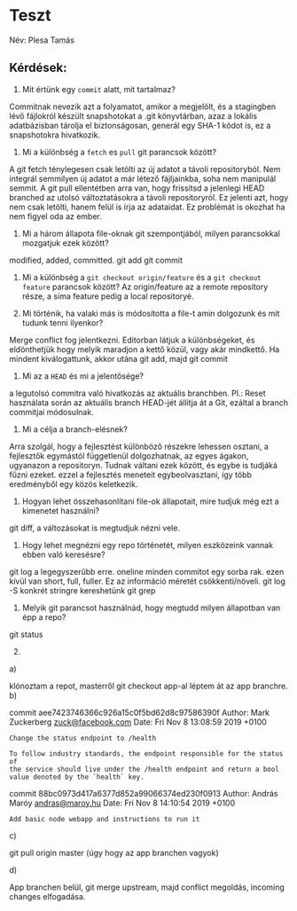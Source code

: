 # Teszt

Név: Plesa Tamás

## Kérdések:

1. Mit értünk egy `commit` alatt, mit tartalmaz?

  Commitnak nevezik azt a folyamatot, amikor a megjelölt, és a stagingben lévő fájlokról készült snapshotokat a .git könyvtárban, azaz a lokális adatbázisban tárolja el biztonságosan, generál egy SHA-1 kódot is, ez a snapshotokra hivatkozik.
1. Mi a különbség a `fetch` es `pull` git parancsok között?

A git fetch ténylegesen csak letölti az új adatot a távoli repositoryból. Nem integrál semmilyen új adatot a már létező fájljainkba, soha nem manipulál semmit.
A git pull ellentétben arra van, hogy frissítsd a jelenlegi HEAD branched az utolsó változtatásokra a távoli repositoryról. Ez jelenti azt, hogy nem csak letölti, hanem felül is írja az adataidat. Ez problémát is okozhat ha nem figyel oda az ember.

1. Mi a három állapota file-oknak git szempontjából, milyen parancsokkal mozgatjuk ezek között?

modified, added, committed.
git add
git commit

1. Mi a különbség a `git checkout origin/feature` és a `git checkout feature` parancsok között?
Az origin/feature az a remote repository része, a sima feature pedig a local repositoryé.

1. Mi történik, ha valaki más is módosította a file-t amin dolgozunk és mit tudunk tenni ilyenkor?

Merge conflict fog jelentkezni. Editorban látjuk a különbségeket, és eldönthetjük hogy melyik maradjon a kettő közül, vagy akár mindkettő. Ha mindent kiválogattunk, akkor utána git add, majd git commit

1. Mi az a `HEAD` és mi a jelentősége?

a legutolsó commitra való hivatkozás az aktuális branchben. Pl.: Reset használata során az aktuális branch HEAD-jét állítja át a Git, ezáltal a branch commitjai módosulnak.

1. Mi a célja a branch-elésnek?

Arra szolgál, hogy a fejlesztést különböző részekre lehessen osztani, a fejlesztők egymástól függetlenül dolgozhatnak, az egyes ágakon, ugyanazon a repositoryn. Tudnak váltani ezek között, és egybe is tudjáká fűzni ezeket. ezzel a fejlesztés meneteit egybeolvasztani, így több eredményből egy közös keletkezik.

1. Hogyan lehet összehasonlítani file-ok állapotait, mire tudjuk még ezt a kimenetet használni?

git diff, a változásokat is megtudjuk nézni vele.

1. Hogy lehet megnézni egy repo történetét, milyen eszközeink vannak ebben való keresésre?

git log a legegyszerűbb erre.
oneline     minden commitot egy sorba rak. ezen kívül van short, full, fuller. Ez az információ méretét csökkenti/növeli.
git log -S    konkrét stringre kereshetünk
git grep

1. Melyik git parancsot használnád, hogy megtudd milyen állapotban van épp a repo?

git status


2)

a)

klónoztam a repot, masterről git checkout app-al léptem át az app branchre.
b)

commit aee7423746366c926a15c0f5bd62d8c97586390f
Author: Mark Zuckerberg <zuck@facebook.com>
Date:   Fri Nov 8 13:08:59 2019 +0100

    Change the status endpoint to /health
    
    To follow industry standards, the endpoint responsible for the status of
    the service should live under the /health endpoint and return a bool
    value denoted by the `health` key.

commit 88bc0973d417a6377d852a99066374ed230f0913
Author: András Maróy <andras@maroy.hu>
Date:   Fri Nov 8 14:10:54 2019 +0100

    Add basic node webapp and instructions to run it


c) 

git pull origin master    (úgy hogy az app branchen vagyok)


d)


App branchen belül, git merge upstream, majd conflict megoldás, incoming changes elfogadása.
